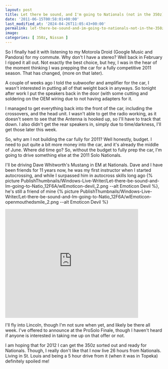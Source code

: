 ```yaml
---
layout: post
title: Let there be sound, and I'm going to Nationals (not in the 350z)
date: '2011-06-15T00:58:01+00:00'
last_modified_at: '2024-04-26T11:05:43+00:00'
permalink: let-there-be-sound-and-im-going-to-nationals-not-in-the-350z
image:
categories: [ 350z, Nissan ]
---
```

So I finally had it with listening to my Motorola Droid (Google Music and Pandora) for my commute. Why don't I have a stereo? Well back in February I ripped it all out. Not exactly the best choice, but hey, I was in the hear of the moment thinking I was prepping the car for a fully competitive 2011 season. That has changed, (more on that later).

A couple of weeks ago I told the subwoofer and amplifier for the car, I wasn't interested in putting all of that weight back in anyways. So tonight after work I put the speakers back in the door (with some cutting and soldering on the OEM wiring due to not having adapters for it.

I managed to get everything back into the front of the car, including the crossovers, and the head unit. I wasn't able to get the radio working, as it doesn't seem to see that the Antenna is hooked up, so I'll have to track that down. I also didn't get the rear speakers in, simply due to time/darkness, I'll get those later this week.

So, why am I not building the car fully for 2011? Well honestly, budget. I need to put quite a bit more money into the car, and it's already the middle of June. Where did time go? So, without the budget to fully prep the car, I'm going to drive something else at the 2011 Solo Nationals.

I'll be driving Dave Whitworth's Mustang in EM at Nationals. Dave and I have been friends for 11 years now, he was my first instructor when I started autocrossing, and while I surpassed him in autocross skills long ago {% picture PublishThumbnails/Windows-Live-Writer/Let-there-be-sound-and-Im-going-to-Natio_12F6A/wlEmoticon-devil_2.png --alt Emoticon Devil %}, he's still a friend of mine {% picture PublishThumbnails/Windows-Live-Writer/Let-there-be-sound-and-Im-going-to-Natio_12F6A/wlEmoticon-openmouthedsmile_2.png --alt Emoticon Devil %}

 <iframe height="349" src="https://www.youtube.com/embed/Y6e_nRbu-KY" frameborder="0" width="425" allowfullscreen="allowfullscreen"></iframe>  
 
I'll fly into Lincoln, though I'm not sure when yet, and likely be there all week. I've offered to announce at the ProSolo Finale, though I haven't heard if anyone is interested in taking me up on that offer or not. 

I am hoping that for 2012 I can get the 350z sorted out and ready for Nationals. Though, I really don't like that I now live 26 hours from Nationals. Living in St. Louis and being a 5 hour drive from it (when it was in Topeka) definitely spoiled me!


